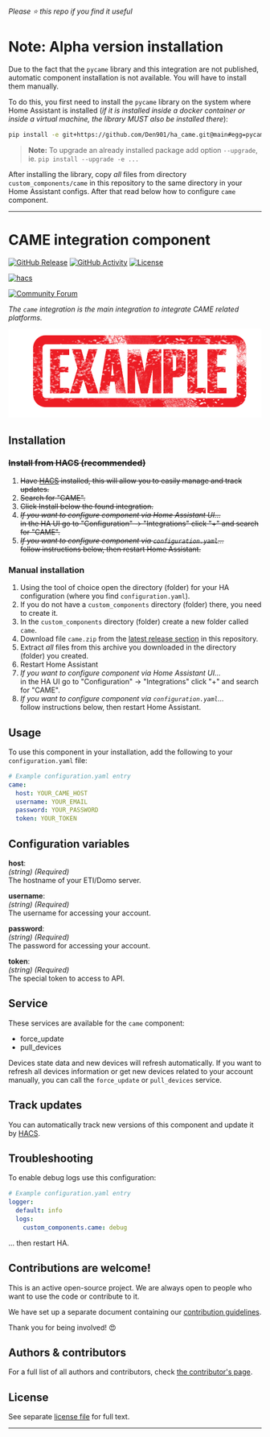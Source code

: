 *Please :star: this repo if you find it useful*

# Note: Alpha version installation

Due to the fact that the `pycame` library and this integration are not published, automatic component installation is not available. You will have to install them manually.

To do this, you first need to install the `pycame` library on the system where Home Assistant is installed (_if it is installed inside a docker container or inside a virtual machine, the library MUST also be installed there_):

```bash
pip install -e git+https://github.com/Den901/ha_came.git@main#egg=pycame #or the place when you have the pycame library... :)
```



> **Note:** To upgrade an already installed package add option `--upgrade`, ie. `pip install --upgrade -e ...`

After installing the library, copy _all_ files from directory `custom_components/came` in this repository to the same directory in your Home Assistant configs.
After that read below how to configure `came` component.

***

# CAME integration component

[![GitHub Release][releases-shield]][releases]
[![GitHub Activity][commits-shield]][commits]
[![License][license-shield]][license]

[![hacs][hacs-shield]][hacs]

[![Community Forum][forum-shield]][forum]

_The `came` integration is the main integration to integrate CAME related platforms._

![example][exampleimg]

## Installation

<strike>

### Install from HACS (recommended)

1. Have [HACS][hacs] installed, this will allow you to easily manage and track updates.
1. Search for "CAME".
1. Click Install below the found integration.
1. _If you want to configure component via Home Assistant UI..._\
    in the HA UI go to "Configuration" -> "Integrations" click "+" and search for "CAME".
1. _If you want to configure component via `configuration.yaml`..._\
    follow instructions below, then restart Home Assistant.
</strike>

### Manual installation

1. Using the tool of choice open the directory (folder) for your HA configuration (where you find `configuration.yaml`).
1. If you do not have a `custom_components` directory (folder) there, you need to create it.
1. In the `custom_components` directory (folder) create a new folder called `came`.
1. Download file `came.zip` from the [latest release section][releases-latest] in this repository.
1. Extract _all_ files from this archive you downloaded in the directory (folder) you created.
1. Restart Home Assistant
1. _If you want to configure component via Home Assistant UI..._\
    in the HA UI go to "Configuration" -> "Integrations" click "+" and search for "CAME".
1. _If you want to configure component via `configuration.yaml`..._\
    follow instructions below, then restart Home Assistant.

## Usage

To use this component in your installation, add the following to your `configuration.yaml` file:

```yaml
# Example configuration.yaml entry
came:
  host: YOUR_CAME_HOST
  username: YOUR_EMAIL
  password: YOUR_PASSWORD
  token: YOUR_TOKEN
```

## Configuration variables

**host**:\
  _(string) (Required)_\
  The hostname of your ETI/Domo server.

**username**:\
  _(string) (Required)_\
  The username for accessing your account.

**password**:\
  _(string) (Required)_\
  The password for accessing your account.

**token**:\
  _(string) (Required)_\
  The special token to access to API.

## Service

These services are available for the `came` component:

- force_update
- pull_devices

Devices state data and new devices will refresh automatically. If you want to refresh all devices information or get new devices related to your account manually, you can call the `force_update` or `pull_devices` service.

## Track updates

You can automatically track new versions of this component and update it by [HACS][hacs].

## Troubleshooting

To enable debug logs use this configuration:
```yaml
# Example configuration.yaml entry
logger:
  default: info
  logs:
    custom_components.came: debug
```
... then restart HA.

## Contributions are welcome!

This is an active open-source project. We are always open to people who want to
use the code or contribute to it.

We have set up a separate document containing our
[contribution guidelines](CONTRIBUTING.md).

Thank you for being involved! :heart_eyes:

## Authors & contributors

For a full list of all authors and contributors, check [the contributor's page][contributors].

## License

See separate [license file](LICENSE.md) for full text.

***

[component]: https://github.com/lrzdeveloper/ha-came
[commits-shield]: https://img.shields.io/github/commit-activity/y/lrzdeveloper/ha-came.svg?style=popout
[commits]: https://github.com/lrzdeveloper/ha-came/commits/master
[hacs-shield]: https://img.shields.io/badge/HACS-Custom-orange.svg?style=popout
[hacs]: https://hacs.xyz
[exampleimg]: example.png
[forum-shield]: https://img.shields.io/badge/community-forum-brightgreen.svg?style=popout
[forum]: https://community.home-assistant.io/
[license]: https://github.com/lrzdeveloper/ha-came/blob/main/LICENSE.md
[license-shield]: https://img.shields.io/badge/license-Creative_Commons_BY--NC--SA_License-lightgray.svg?style=popout
[releases-shield]: https://img.shields.io/github/release/lrzdeveloper/ha-came.svg?style=popout
[releases]: https://github.com/lrzdeveloper/ha-came/releases
[releases-latest]: https://github.com/lrzdeveloper/ha-came/releases/latest
[report_bug]: https://github.com/lrzdeveloper/ha-came/issues/new?template=bug_report.md
[suggest_idea]: https://github.com/lrzdeveloper/ha-came/issues/new?template=feature_request.md
[contributors]: https://github.com/lrzdeveloper/ha-came/graphs/contributors
